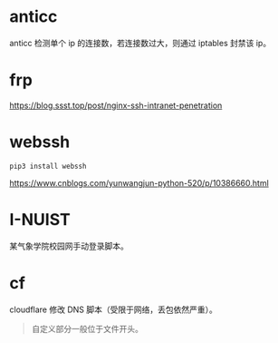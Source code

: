 # anticc
anticc 检测单个 ip 的连接数，若连接数过大，则通过 iptables 封禁该 ip。

# frp
<https://blog.ssst.top/post/nginx-ssh-intranet-penetration>

# webssh
`pip3 install webssh`

<https://www.cnblogs.com/yunwangjun-python-520/p/10386660.html>

# I-NUIST
某气象学院校园网手动登录脚本。

# cf
cloudflare 修改 DNS 脚本（受限于网络，丢包依然严重）。

> 自定义部分一般位于文件开头。